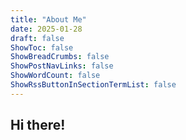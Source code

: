 ```yaml
---
title: "About Me"
date: 2025-01-28
draft: false
ShowToc: false
ShowBreadCrumbs: false
ShowPostNavLinks: false
ShowWordCount: false
ShowRssButtonInSectionTermList: false
---
```


## Hi there!
